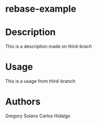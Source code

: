 # rebase-example

# Description

This is a description made on third-brach

# Usage

This is a usage from third-branch

# Authors

Gregory Solano
Carlos Hidalgo
